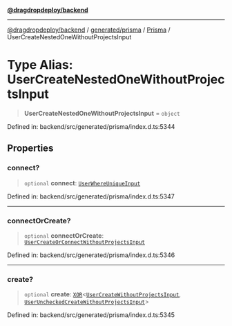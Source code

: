 [**@dragdropdeploy/backend**](../../../../../README.md)

***

[@dragdropdeploy/backend](../../../../../README.md) / [generated/prisma](../../../README.md) / [Prisma](../README.md) / UserCreateNestedOneWithoutProjectsInput

# Type Alias: UserCreateNestedOneWithoutProjectsInput

> **UserCreateNestedOneWithoutProjectsInput** = `object`

Defined in: backend/src/generated/prisma/index.d.ts:5344

## Properties

### connect?

> `optional` **connect**: [`UserWhereUniqueInput`](UserWhereUniqueInput.md)

Defined in: backend/src/generated/prisma/index.d.ts:5347

***

### connectOrCreate?

> `optional` **connectOrCreate**: [`UserCreateOrConnectWithoutProjectsInput`](UserCreateOrConnectWithoutProjectsInput.md)

Defined in: backend/src/generated/prisma/index.d.ts:5346

***

### create?

> `optional` **create**: [`XOR`](XOR.md)\<[`UserCreateWithoutProjectsInput`](UserCreateWithoutProjectsInput.md), [`UserUncheckedCreateWithoutProjectsInput`](UserUncheckedCreateWithoutProjectsInput.md)\>

Defined in: backend/src/generated/prisma/index.d.ts:5345
